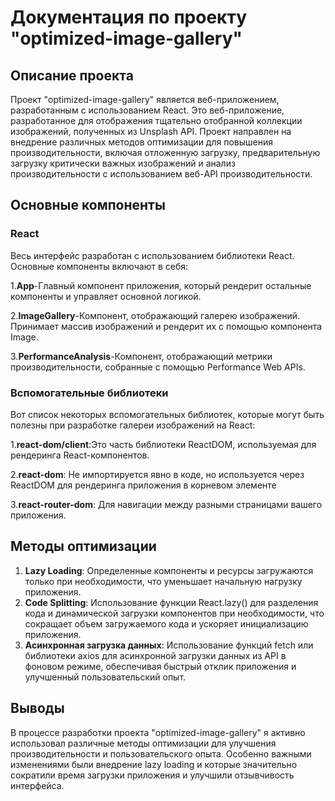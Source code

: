 # Документация по проекту "optimized-image-gallery"
## Описание проекта
Проект "optimized-image-gallery" является веб-приложением, разработанным с использованием React. Это веб-приложение, разработанное для отображения тщательно отобранной коллекции изображений, полученных из Unsplash API. Проект направлен на внедрение различных методов оптимизации для повышения производительности, включая отложенную загрузку, предварительную загрузку критически важных изображений и анализ производительности с использованием веб-API производительности.

## Основные компоненты

### React
Весь интерфейс разработан с использованием библиотеки React. Основные компоненты включают в себя:

1.**App**-Главный компонент приложения, который рендерит остальные компоненты и управляет основной логикой.

2.**ImageGallery**-Компонент, отображающий галерею изображений. Принимает массив изображений и рендерит их с помощью компонента Image.

3.**PerformanceAnalysis**-Компонент, отображающий метрики производительности, собранные с помощью Performance Web APIs.

### Вспомогательные библиотеки

Вот список некоторых вспомогательных библиотек, которые могут быть полезны при разработке галереи изображений на React:

1.**react-dom/client**:Это часть библиотеки ReactDOM, используемая для рендеринга React-компонентов.

2.**react-dom**: Не импортируется явно в коде, но используется через ReactDOM для рендеринга приложения в корневом элементе 

3.**react-router-dom**: Для навигации между разными страницами вашего приложения.

## Методы оптимизации

1. **Lazy Loading**: Определенные компоненты и ресурсы загружаются только при необходимости, что уменьшает начальную нагрузку приложения.
2. **Code Splitting**: Использование функции React.lazy() для разделения кода и динамической загрузки компонентов при необходимости, что сокращает объем загружаемого кода и ускоряет инициализацию приложения.
3. **Асинхронная загрузка данных**: Использование функций fetch или библиотеки axios для асинхронной загрузки данных из API в фоновом режиме, обеспечивая быстрый отклик приложения и улучшенный пользовательский опыт.

## Выводы

В процессе разработки проекта "optimized-image-gallery" я активно использовал различные методы оптимизации для улучшения производительности и пользовательского опыта. Особенно важными изменениями были внедрение lazy loading и  которые значительно сократили время загрузки приложения и улучшили отзывчивость интерфейса.
